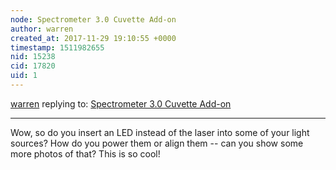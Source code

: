```yaml
---
node: Spectrometer 3.0 Cuvette Add-on
author: warren
created_at: 2017-11-29 19:10:55 +0000
timestamp: 1511982655
nid: 15238
cid: 17820
uid: 1
---
```




[warren](../profile/warren) replying to: [Spectrometer 3.0 Cuvette Add-on](../notes/programmer1200/11-25-2017/spectrometer-3-0-cuvette-add-on)

----
Wow, so do you insert an LED instead of the laser into some of your light sources? How do you power them or align them -- can you show some more photos of that? This is so cool!